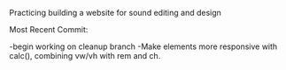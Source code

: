 Practicing building a website for sound editing and design

Most Recent Commit:

-begin working on cleanup branch
-Make elements more responsive with calc(),
combining vw/vh with rem and ch.